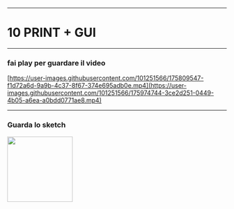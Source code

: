 ----

# 10 PRINT + GUI


----
### fai play per guardare il video

[https://user-images.githubusercontent.com/101251566/175809547-f1d72a6d-9a9b-4c37-8f67-374e695adb0e.mp4](https://user-images.githubusercontent.com/101251566/175974744-3ce2d251-0449-4b05-a6ea-a0bdd0771ae8.mp4)

----
### Guarda lo sketch

[<img width= 150 src="https://user-images.githubusercontent.com/101251566/175955927-8364a1c6-e934-4942-9d54-625756194920.png">](https://editor.p5js.org/SofiaMontanari/full/HUtSGv6on)



